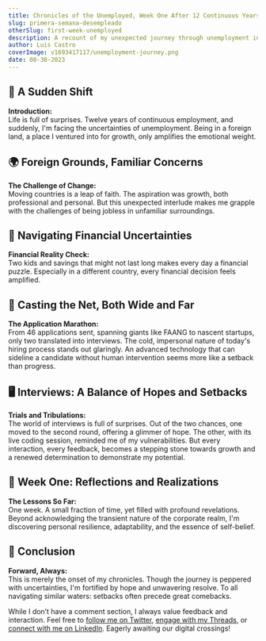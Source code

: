 ```yaml
---
title: Chronicles of the Unemployed, Week One After 12 Continuous Years of Employment
slug: primera-semana-desempleado
otherSlug: first-week-unemployed
description: A recount of my unexpected journey through unemployment in a foreign land, navigating the challenges and complexities of the modern job market.
author: Luis Castro
coverImage: v1693417117/unemployment-journey.png
date: 08-30-2023
---
```


## 📅 A Sudden Shift

**Introduction:**  
Life is full of surprises. Twelve years of continuous employment, and suddenly, I'm facing the uncertainties of unemployment. Being in a foreign land, a place I ventured into for growth, only amplifies the emotional weight.

## 🌍 Foreign Grounds, Familiar Concerns

**The Challenge of Change:**  
Moving countries is a leap of faith. The aspiration was growth, both professional and personal. But this unexpected interlude makes me grapple with the challenges of being jobless in unfamiliar surroundings.

## 🏦 Navigating Financial Uncertainties

**Financial Reality Check:**  
Two kids and savings that might not last long makes every day a financial puzzle. Especially in a different country, every financial decision feels amplified.

## 🚀 Casting the Net, Both Wide and Far

**The Application Marathon:**  
From 46 applications sent, spanning giants like FAANG to nascent startups, only two translated into interviews. The cold, impersonal nature of today's hiring process stands out glaringly. An advanced technology that can sideline a candidate without human intervention seems more like a setback than progress.

## 🖥️ Interviews: A Balance of Hopes and Setbacks

**Trials and Tribulations:**  
The world of interviews is full of surprises. Out of the two chances, one moved to the second round, offering a glimmer of hope. The other, with its live coding session, reminded me of my vulnerabilities. But every interaction, every feedback, becomes a stepping stone towards growth and a renewed determination to demonstrate my potential.

## 📜 Week One: Reflections and Realizations

**The Lessons So Far:**  
One week. A small fraction of time, yet filled with profound revelations. Beyond acknowledging the transient nature of the corporate realm, I'm discovering personal resilience, adaptability, and the essence of self-belief.

## 🌟 Conclusion

**Forward, Always:**  
This is merely the onset of my chronicles. Though the journey is peppered with uncertainties, I'm fortified by hope and unwavering resolve. To all navigating similar waters: setbacks often precede great comebacks.

While I don’t have a comment section, I always value feedback and interaction. Feel free to [follow me on Twitter](https://twitter.com/LuisHCCDev), [engage with my Threads](https://www.threads.net/@luishccdev), or [connect with me on LinkedIn](https://www.linkedin.com/in/luis-castro-cabrera/). Eagerly awaiting our digital crossings!
